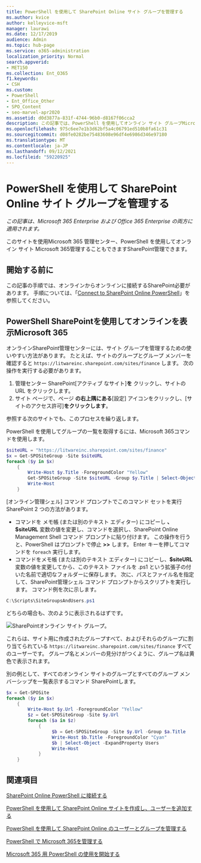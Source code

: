 ```yaml
---
title: PowerShell を使用して SharePoint Online サイト グループを管理する
ms.author: kvice
author: kelleyvice-msft
manager: laurawi
ms.date: 12/17/2019
audience: Admin
ms.topic: hub-page
ms.service: o365-administration
localization_priority: Normal
search.appverid:
- MET150
ms.collection: Ent_O365
f1.keywords:
- CSH
ms.custom:
- PowerShell
- Ent_Office_Other
- SPO_Content
- seo-marvel-apr2020
ms.assetid: d0d3877a-831f-4744-96b0-d8167f06cca2
description: この記事では、PowerShell を使用してオンライン サイト グループMicrosoft 365管理SharePointを見つける。
ms.openlocfilehash: 975c6ee7e1b3d62bf5a4c06791ed510b8fa61c31
ms.sourcegitcommit: d08fe0282be75483608e96df4e6986d346e97180
ms.translationtype: MT
ms.contentlocale: ja-JP
ms.lasthandoff: 09/12/2021
ms.locfileid: "59220925"
---
```

# <a name="manage-sharepoint-online-site-groups-with-powershell"></a>PowerShell を使用して SharePoint Online サイト グループを管理する

*この記事は、Microsoft 365 Enterprise および Office 365 Enterprise の両方に適用されます。*

このサイトを使用Microsoft 365 管理センター、PowerShell を使用してオンライン サイト Microsoft 365管理することもできますSharePoint管理できます。

## <a name="before-you-begin"></a>開始する前に

この記事の手順では、オンラインからオンラインに接続するSharePoint必要があります。 手順については、「[Connect to SharePoint Online PowerShell](/powershell/sharepoint/sharepoint-online/connect-sharepoint-online)」を参照してください。

## <a name="view-sharepoint-online-with-powershell-for-microsoft-365"></a>PowerShell SharePointを使用してオンラインを表示Microsoft 365

オンラインSharePoint管理センターには、サイト グループを管理するための使いやすい方法があります。 たとえば、サイトのグループとグループ メンバーを確認すると `https://litwareinc.sharepoint.com/sites/finance` します。 次の操作を実行する必要があります。

1. 管理センター SharePoint[アクティブ なサイト]**を** クリックし、サイトの URL をクリックします。
2. サイト ページで、ページ **の右上隅にある**[設定] アイコンをクリックし、[サイトのアクセス許可]**をクリックします**。

参照する次のサイトでも、このプロセスを繰り返します。

PowerShell を使用してグループの一覧を取得するには、Microsoft 365コマンドを使用します。

```powershell
$siteURL = "https://litwareinc.sharepoint.com/sites/finance"
$x = Get-SPOSiteGroup -Site $siteURL
foreach ($y in $x)
    {
        Write-Host $y.Title -ForegroundColor "Yellow"
        Get-SPOSiteGroup -Site $siteURL -Group $y.Title | Select-Object -ExpandProperty Users
        Write-Host
    }
```

[オンライン管理シェル] コマンド プロンプトでこのコマンド セットを実行SharePoint 2 つの方法があります。

- コマンドを メモ帳 (または別のテキスト エディター) にコピーし **、$siteURL** 変数の値を変更し、コマンドを選択し、SharePoint Online Management Shell コマンド プロンプトに貼り付けます。 この操作を行うと、PowerShell はプロンプトで停止 **>>** します。 Enter キーを押してコマンドを `foreach` 実行します。<br/>
- コマンドをメモ帳 (または別のテキスト エディター) にコピーし、**$siteURL** 変数の値を変更してから、このテキスト ファイルを .ps1 という拡張子の付いた名前で適切なフォルダーに保存します。 次に、パスとファイル名を指定して、SharePoint管理シェル コマンド プロンプトからスクリプトを実行します。 コマンド例を次に示します。

```powershell
C:\Scripts\SiteGroupsAndUsers.ps1
```

どちらの場合も、次のように表示されるはずです。

![SharePointオンライン サイト グループ。](../media/SPO-site-groups.png)

これらは、サイト用に作成されたグループすべて、およびそれらのグループに割り当てられている `https://litwareinc.sharepoint.com/sites/finance` すべてのユーザーです。 グループ名とメンバーの見分けがつくように、グループ名は黄色で表示されます。

別の例として、すべてのオンライン サイトのグループとすべてのグループ メンバーシップを一覧表示するコマンド SharePointします。

```powershell
$x = Get-SPOSite
foreach ($y in $x)
    {
        Write-Host $y.Url -ForegroundColor "Yellow"
        $z = Get-SPOSiteGroup -Site $y.Url
        foreach ($a in $z)
            {
                 $b = Get-SPOSiteGroup -Site $y.Url -Group $a.Title
                 Write-Host $b.Title -ForegroundColor "Cyan"
                 $b | Select-Object -ExpandProperty Users
                 Write-Host
            }
    }
```

## <a name="see-also"></a>関連項目

[SharePoint Online PowerShell に接続する](/powershell/sharepoint/sharepoint-online/connect-sharepoint-online)

[PowerShell を使用して SharePoint Online サイトを作成し、ユーザーを追加する](create-sharepoint-sites-and-add-users-with-powershell.md)

[PowerShell を使用して SharePoint Online のユーザーとグループを管理する](manage-sharepoint-users-and-groups-with-powershell.md)

[PowerShell で Microsoft 365を管理する](manage-microsoft-365-with-microsoft-365-powershell.md)

[Microsoft 365 用 PowerShell の使用を開始する](getting-started-with-microsoft-365-powershell.md)
